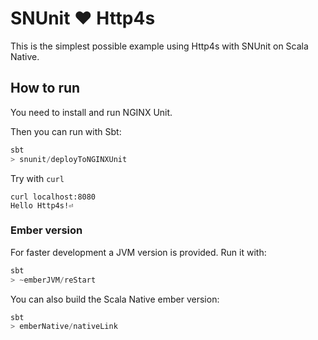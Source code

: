 # SNUnit ♥️ Http4s

This is the simplest possible example using Http4s with SNUnit on Scala Native.

## How to run

You need to install and run NGINX Unit.

Then you can run with Sbt:
```scala
sbt
> snunit/deployToNGINXUnit
```

Try with `curl`
```
curl localhost:8080
Hello Http4s!⏎
```

### Ember version

For faster development a JVM version is provided.
Run it with:
```scala
sbt
> ~emberJVM/reStart
```

You can also build the Scala Native ember version:
```scala
sbt
> emberNative/nativeLink
```
